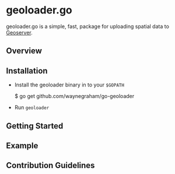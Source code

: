 # geoloader.go

geoloader.go is a simple, fast, package for uploading spatial data to
[Geoserver](http://geoserver.org/).

## Overview

## Installation

* Install the geoloader binary in to your `$GOPATH`

  $ go get github.com/waynegraham/go-geoloader

* Run `geoloader`

## Getting Started

## Example

## Contribution Guidelines
